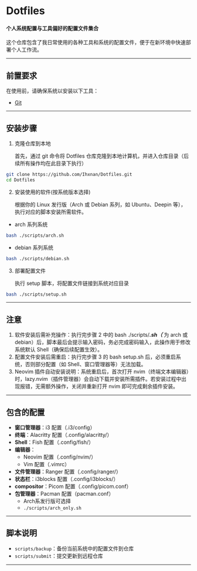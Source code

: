 # Dotfiles

#### 个人系统配置与工具偏好的配置文件集合

这个仓库包含了我日常使用的各种工具和系统的配置文件，便于在新环境中快速部署个人工作流。

---

## 前置要求
在使用前，请确保系统以安装以下工具：
- [Git](https://git-scm.com/downloads)

---

## 安装步骤

1. 克隆仓库到本地

    首先，通过 git 命令将 Dotfiles 仓库克隆到本地计算机，并进入仓库目录（后续所有操作均在此目录下执行）
```sh
git clone https://github.com/Ihxnan/Dotfiles.git
cd Dotfiles
```

2. 安装使用的软件(按系统版本选择)

    根据你的 Linux 发行版（Arch 或 Debian 系列，如 Ubuntu、Deepin 等），执行对应的脚本安装所需软件。

- arch 系列系统
```sh
bash ./scripts/arch.sh
```
- debian 系列系统
```sh
bash ./scripts/debian.sh
```

3. 部署配置文件

    执行 setup 脚本，将配置文件链接到系统对应目录

```sh
bash ./scripts/setup.sh
```
---

## 注意

1. 软件安装后需补充操作：执行完步骤 2 中的 bash ./scripts/***.sh（*** 为 arch 或 debian）后，脚本最后会提示输入密码，务必完成密码输入，此操作用于修改系统默认 Shell（确保后续配置生效）。
2. 配置文件安装后需重启：执行完步骤 3 的 bash setup.sh 后，必须重启系统，否则部分配置（如 Shell、窗口管理器等）无法加载。
3. Neovim 插件自动安装说明：系统重启后，首次打开 nvim（终端文本编辑器）时，lazy.nvim（插件管理器）会自动下载并安装所需插件。若安装过程中出现报错，无需额外操作，关闭并重新打开 nvim 即可完成剩余插件安装。

---

## 包含的配置

- **窗口管理器**：i3 配置（.i3/config）
- **终端**：Alacritty 配置（.config/alacritty/）
- **Shell**：Fish 配置（.config/fish/）
- **编辑器**：
  - Neovim 配置（.config/nvim/）
  - Vim 配置（.vimrc）
- **文件管理器**：Ranger 配置（.config/ranger/）
- **状态栏**：i3blocks 配置（.config/i3blocks/）
- **compositor**：Picom 配置（.config/picom.conf）
- **包管理器**：Pacman 配置（pacman.conf）
    - Arch系发行版可选择
    - `./scripts/arch_only.sh`
---

## 脚本说明

- `scripts/backup`：备份当前系统中的配置文件到仓库
- `scripts/submit`：提交更新到远程仓库

---
